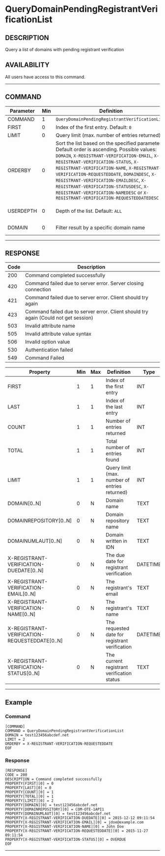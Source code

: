 # QueryDomainPendingRegistrantVerificationList

## DESCRIPTION
Query a list of domains with pending registrant verification

## AVAILABILITY
All users have access to this command.

----
## COMMAND

Parameter | Min | Definition | Type
---- | ---- | ---- | ----
COMMAND | 1 | `QueryDomainPendingRegistrantVerificationList` | COMMAND
FIRST | 0 | Index of the first entry. Default: `0` | INT
LIMIT | 0 | Query limit (max. number of entries returned) | INT
ORDERBY | 0 | Sort the list based on the specified parameter. Default order is ascending. Possible values: `DOMAIN`, `X-REGISTRANT-VERIFICATION-EMAIL`, `X-REGISTRANT-VERIFICATION-STATUS`, `X-REGISTRANT-VERIFICATION-NAME`, `X-REGISTRANT-VERIFICATION-REQUESTEDDATE`, `DOMAINDESC`, `X-REGISTRANT-VERIFICATION-EMAILDESC`, `X-REGISTRANT-VERIFICATION-STATUSDESC`, `X-REGISTRANT-VERIFICATION-NAMEDESC` or `X-REGISTRANT-VERIFICATION-REQUESTEDDATEDESC` | TEXT
USERDEPTH | 0 | Depth of the list. Default: `ALL` | `SELF`, `SUBUSER` or `ALL`
DOMAIN | 0 | Filter result by a specific domain name | PATTERN or TEXT

----
## RESPONSE

Code | Description
---- | ----
200 | Command completed successfully
420 | Command failed due to server error. Server closing connection
421 | Command failed due to server error. Client should try again
423 | Command failed due to server error. Client should try again (Could not get session)
503 | Invalid attribute name
505 | Invalid attribute value syntax
506 | Invalid option value
530 | Authentication failed
549 | Command Failed

Property | Min | Max | Definition | Type
---- | ---- | ---- | ---- | ----
FIRST | 1 | 1 | Index of the first entry | INT
LAST | 1 | 1 | Index of the last entry | INT
COUNT | 1 | 1 | Number of entries returned | INT
TOTAL | 1 | 1 | Total number of entries found | INT
LIMIT | 1 | 1 | Query limit (max. number of entries returned) | INT
DOMAIN[0..N] | 0 | N | Domain name | TEXT
DOMAINREPOSITORY[0..N] | 0 | N | Domain repository name | TEXT
DOMAINUMLAUT[0..N] | 0 | N | Domain written in IDN | TEXT
X-REGISTRANT-VERIFICATION-DUEDATE[0..N] | 0 | N | The due date for registrant verification | DATETIME
X-REGISTRANT-VERIFICATION-EMAIL[0..N] | 0 | N | The registrant's email | TEXT
X-REGISTRANT-VERIFICATION-NAME[0..N] | 0 | N | The registrant's name | TEXT
X-REGISTRANT-VERIFICATION-REQUESTEDDATE[0..N] | 0 | N | The requested date for registrant verification | DATETIME
X-REGISTRANT-VERIFICATION-STATUS[0..N] | 0 | N | The current registrant verification status | TEXT

----
## Example

### Command

```
[COMMAND]
COMMAND = QueryDomainPendingRegistrantVerificationList
DOMAIN = test123456abcdef.net
LIMIT = 2
ORDERBY = X-REGISTRANT-VERIFICATION-REQUESTEDDATE
EOF
```
### Response

```
[RESPONSE]
CODE = 200
DESCRIPTION = Command completed successfully
PROPERTY[FIRST][0] = 0
PROPERTY[LAST][0] = 0
PROPERTY[COUNT][0] = 1
PROPERTY[TOTAL][0] = 1
PROPERTY[LIMIT][0] = 2
PROPERTY[DOMAIN][0] = test123456abcdef.net
PROPERTY[DOMAINREPOSITORY][0] = COM-OTE-1API1
PROPERTY[DOMAINUMLAUT][0] = test123456abcdef.net
PROPERTY[X-REGISTRANT-VERIFICATION-DUEDATE][0] = 2015-12-12 09:11:54
PROPERTY[X-REGISTRANT-VERIFICATION-EMAIL][0] = jdoe@example.com
PROPERTY[X-REGISTRANT-VERIFICATION-NAME][0] = John Doe
PROPERTY[X-REGISTRANT-VERIFICATION-REQUESTEDDATE][0] = 2015-11-27 09:11:54
PROPERTY[X-REGISTRANT-VERIFICATION-STATUS][0] = OVERDUE
EOF
```

----
